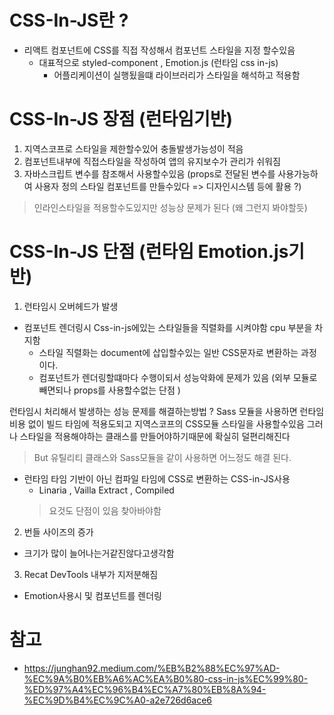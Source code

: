 # CSS-In-JS란 ?
- 리액트 컴포넌트에 CSS를 직접 작성해서 컴포넌트 스타일을 지정 할수있음
  - 대표적으로 styled-component , Emotion.js (런타임 css in-js)
    - 어플리케이션이 실행됬을떄 라이브러리가 스타일을 해석하고 적용함


# CSS-In-JS 장점 (런타임기반)
1. 지역스코프로 스타일을 제한할수있어 충돌발생가능성이 적음 
2. 컴포넌트내부에 직접스타일을 작성하여 앱의 유지보수가 관리가 쉬워짐
3. 자바스크립트 변수를 참조해서 사용할수있음 (props로 전달된 변수를 사용가능하여 사용자 정의 스타일 컴포넌트를 만들수있다 => 디자인시스템 등에 활용 ?)
> 인라인스타일을 적용할수도있지만 성능상 문제가 된다 (왜 그런지 봐야할듯)

# CSS-In-JS 단점 (런타임 Emotion.js기반)
1. 런타임시 오버헤드가 발생
  - 컴포넌트 렌더링시 Css-in-js에있는 스타일들을 직렬화를 시켜야함 cpu 부분을 차지함 
    - 스타일 직렬화는 document에 삽입할수있는 일반 CSS문자로 변환하는 과정이다.
    - 컴포넌트가 렌더링할떄마다 수행이되서 성능악화에 문제가 있음 (외부 모듈로 빼면되나 props를 사용할수없는 단점 )

런타임시 처리해서 발생하는 성능 문제를 해결하는방법 ? 
Sass 모듈을 사용하면 런타임 비용 없이 빌드 타임에 적용도되고 지역스코프의 CSS모듈 스타일을 사용할수있음
그러나 스타일을 적용해야하는 클래스를 만들어야하기때문에 확실히 덜편리해진다
> But 유틸리티 클래스와 Sass모듈을 같이 사용하면 어느정도 해결 된다.

- 런타임 타임 기반이 아닌 컴파일 타임에 CSS로 변환하는 CSS-in-JS사용
  - Linaria , Vailla Extract , Compiled
  > 요것도 단점이 있음 찾아바야함 


2. 번들 사이즈의 증가
  - 크기가 많이 늘어나는거같진않다고생각함
3. Recat DevTools 내부가 지저분해짐
  - Emotion사용시 <EmotionCssPropInternal> 및 <Insertion> 컴포넌트를 렌더링











# 참고
- https://junghan92.medium.com/%EB%B2%88%EC%97%AD-%EC%9A%B0%EB%A6%AC%EA%B0%80-css-in-js%EC%99%80-%ED%97%A4%EC%96%B4%EC%A7%80%EB%8A%94-%EC%9D%B4%EC%9C%A0-a2e726d6ace6